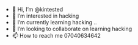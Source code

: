 - 👋 Hi, I’m @kintested
- 👀 I’m interested in hacking 
- 🌱 I’m currently learning hacking ..
- 💞️ I’m looking to collaborate on learning hacking 
- 📫 How to reach me 07040634642

<!---
kintested/kintested is a ✨ special ✨ repository because its `README.md` (this file) appears on your GitHub profile.
You can click the Preview link to take a look at your changes.
--->

